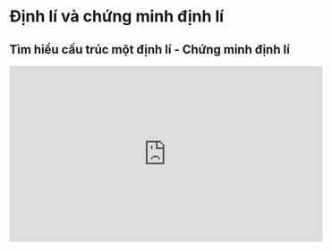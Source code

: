# Định lí và chứng minh định lí
## Tìm hiểu cấu trúc một định lí - Chứng minh định lí
<iframe width="560" height="315" src="https://www.youtube.com/embed/PpaaHM1uSks?si=oi8kixIcD6I-lUAM" title="YouTube video player" frameborder="0" allow="accelerometer; autoplay; clipboard-write; encrypted-media; gyroscope; picture-in-picture; web-share" referrerpolicy="strict-origin-when-cross-origin" allowfullscreen></iframe>
